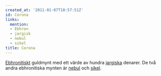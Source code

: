 ```yaml
---
created_at: '2011-01-07T10:57:51Z'
id: Corona
links:
  mention:
  - Ebhron
  - jargisk
  - nebul
  - sikel
title: Corona
---
```


[Ebhronitiskt] guldmynt med ett värde av hundra [jargiska] denarer. De två andra ebhronitiska mynten
är [nebul] och [sikel].

  [Ebhronitiskt]: Ebhron
  [jargiska]: jargisk
  [nebul]: nebul
  [sikel]: sikel
